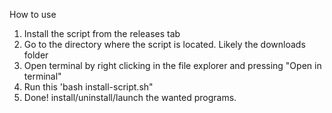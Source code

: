 How to use

1. Install the script from the releases tab
2. Go to the directory where the script is located. Likely the downloads folder
3. Open terminal by right clicking in the file explorer and pressing "Open in terminal"
4. Run this 'bash install-script.sh"
5. Done! install/uninstall/launch the wanted programs.
